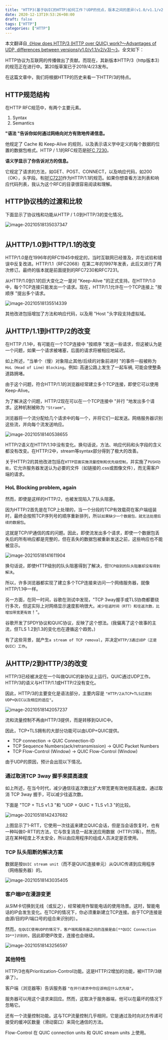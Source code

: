 ```yaml
---
title: "HTTP3(基于QUIC的HTTP)如何工作？UDP的优点，版本之间的差异(v1.0/v1.1/v2/v3)"
date: 2020-12-13T19:53:26+08:00
draft: false
tags: ["HTTP"]
categories: ["HTTP"]
---
```


本文翻译自[《How does HTTP/3 (HTTP over QUIC) work?〜Advantages of UDP, differences between versions(v1.0/v1.1/v2/v3)〜》](https://milestone-of-se.nesuke.com/en/l7protocol/http/http3-over-quic/)。全文如下：



HTTP协议为互联网的传播做出了贡献。而现在，其新版本HTTP/3（http版本3）的规范正在进行中。第20版草案已于2019/4/23发布。

在这篇文章中，我们将根据HTTP的历史来看一下HTTP/3的特点。



## HTTP规范结构

在HTTP RFC规范中，有两个主要元素。

1. Syntax
2. Semantics



**"语法 "告诉你如何通过网络向对方有效地传递信息。**

他规定了 Cache 和 Keep-Alive 的规则，以及表示语义学中定义的每个数据的位置的数据包格式。HTTP / 1.1的RFC规范是[RFC 7230](https://tools.ietf.org/html/rfc7230)。



**语义学显示了你告诉对方的信息。**

它规定了请求的方法，如GET、POST、CONNECT，以及响应代码，如200（OK），头字段。有[RFC7231](https://tools.ietf.org/html/rfc7231)作为HTTP/1.1的规范。如果你想查看方法列表和响应代码列表，我认为这个RFC的目录很容易阅读和理解。



## HTTP协议栈的过渡和比较

下面显示了协议栈和功能从HTTP / 1.0到HTTP/3的变化情况。

![image-20210518135037347](https://i.imgur.com/T5pS1NX.png)

# 

## 从HTTP/1.0到HTTP/1.1的改变

HTTP/1.0是在1996年的RFC1945中规定的，当时互联网已经普及，并在试验和错误中反复改进。HTTP/1.1（RFC2068）在第二年的1997年发表，此后又进行了两次修订。最终的版本就是前面提到的RFC7230和RFC7231。



从HTTP/1.0到1.1的巨大变化之一是对 "Keep-Alive "的正式支持。在HTTP/1.0中，每个TCP连接只能发出一个请求。现在，HTTP/1.1允许在一个TCP连接上 "按顺序 "提出多个请求。



![image-20210518135514339](https://i.imgur.com/iOd1Gy9.png)



其他改进包括增加了方法和响应代码，以及用 "Host "头字段支持虚拟域。



## 从HTTP/1.1到HTTP/2的改变

在HTTP /1.1中，有可能在一个TCP连接中 "按顺序 "发送一些请求，但这被认为是一个问题，如果一个请求被堵塞，后面的请求将被相应地延迟。



如上所述，"当单个（慢）对象阻止其他/后续的对象前进时 "的事件一般被称为`HoL（Head of Line）Blocking`。例如: 高速公路上发生了一起车祸, 可能会使整条道路拥堵。



由于这个问题，符合HTTP/1.1的浏览器经常建立多个TCP连接，即使它可以使用Keep-Alive。



为了解决这个问题，HTTP/2现在可以在一个TCP连接中 "并行 "地发出多个请求。这种机制被称为 `"Straem"`。



浏览器将一个流分配给几个请求中的每一个，并将它们一起发送。网络服务器识别这些流，并向每个流发送响应。



![image-20210518140538655](https://i.imgur.com/AZ1FpiJ.png)



HTTP/2语义在HTTP/1.1中没有变化。换句话说，方法、响应代码和头字段的含义都没有改变。在HTTP/2中，stream等syntax部分得到了极大的改善。



关于HTTP/2的其他改进包括在`HTTP层面实施流量控制和优先级控制`，并实施了`PUSH功能`，它允许服务器发送认为必要的文件（如链接的.css或图像文件），而无需客户端的请求。



### HoL Blocking problem, again

然而，即使是这样的HTTP/2，也被发现陷入了队头阻塞。



因为HTTP/2首先是在TCP上处理的，当一个分段的TCP有效载荷在客户端组装时，最终会按照TCP序列号的顺序重新排列，所以`如果缺少一个数据包，就无法处理后续的数据包`。



这就是TCP/IP通信的库的问题。因此，即使流发出多个请求，即使一个数据包丢失后的所有响应都是完整的，但在丢失的数据包被重新发送之前，这些响应也不能被显示。



![image-20210518141611904](https://i.imgur.com/hq1VHN3.png)



换句话说，即使HTTP级别的队头阻塞得到了解决，但`TCP级别的队头阻塞却没有得到解决`。



所以，许多浏览器都实现了建立多个TCP连接来访问一个网络服务器，就像HTTP/1.1中一样。



另一方面，在同一时间，谷歌在测试中发现，"TCP 3way握手或TLS协商都要绕行多次，但这实际上对网络显示速度影响很大。`减少往返时间（RTT）和往返次数，比增加带宽更有效`！"。



谷歌开发了SPDY协议和QUIC协议，反映了这个想法。(我偏离了这个故事的主流，但TLS 1.2到1.3的变化也在遵循这个趋势。)



有了这些背景，就产生`a stream of TCP removal`，并决定`HTTP/3通过UDP（正是QUIC）工作`。



## 从HTTP/2到HTTP/3的改变

HTTP/3已经被决定在一个叫做QUIC的新协议上运行。QUIC通过UDP工作。HTTP/3的语义与HTTP/1.1或HTTP/2没有变化。



因此，HTTP/3的主要变化是语法部分，主要内容是 `"HTTP/2从TCP+TLS过渡到UDP+QUIC以及相应的适应"`。



![image-20210518142057237](https://i.imgur.com/fkldHhd.png)



流和流量控制不再由HTTP/3提供，而是转移到QUIC中。



因此，TCP+TLS拥有的大部分功能可以由UDP+QUIC提供。

- TCP connection -> QUIC Connection-ID
- TCP Sequence Numbers(ack/retransmission) -> QUIC Packet Numbers
- TCP Flow-Control
  (Window) -> QUIC Flow-Control (Window)



由于UDP的原因，预计会出现以下情况。



### 通过取消TCP 3way 握手来提高速度

如上所述，在当今时代，减少通信往返次数比扩大带宽更有效地提高速度。通过取消 TCP 3way 握手，可以减少往返次数。



下面是 "TCP + TLS v1.3 "和 "UDP + QUIC + TLS v1.3 "的比较。



![image-20210518142437682](https://i.imgur.com/psIxELC.png)



上图显示了1-RTT，它使用一次往返来建立QUIC会话，但是当会话恢复时，也有一种叫做0-RTT的方法，它与恢复消息一起发送应用数据（HTTP/3等）。然而，这在某种程度上不太安全，所以由应用程序的组成人员决定是否使用。



### TCP 队头阻断的解决方案

数据是按`QUIC stream unit`（而不是QUIC连接单元）从QUIC传递到应用程序（网络服务器）的。

![image-20210518143035405](https://i.imgur.com/awX6vLg.png)



### 客户端IP在漫游变更

从SIM卡切换到无线（或反之），经常被用作智能电话的使用场景。这时，智能电话的IP会发生变化。在TCP的情况下，你必须重新建立TCP连接。由于TCP连接是由源/目的IP/端口号的组合来识别的）。



然而，`在QUIC使用UDP的情况下，客户端和服务器之间的连接是由[**QUIC Connection ID**]识别的`，因此即使IP改变，连接也会继续。



![image-20210518143256597](https://i.imgur.com/zHCiMER.png)



### 其他特性

HTTP/3也有Prioritization-Control功能。这是HTTP/2增加的功能，被HTTP/3继承了）。

客户端（浏览器等）告诉服务器 `"在并行请求中你应该响应什么优先级"`。

服务器可以用这个请求来回应。然而，这取决于服务器端，他可以在最坏的情况下忽略它。



还有一个流量控制功能。这与TCP流量控制几乎相同，它是通过及时向对方传递可接受的缓冲区数量（滑动窗口）来简化通信的方法。

Flow-Control  在 QUIC connection units 和 QUIC stream units 上使用。



